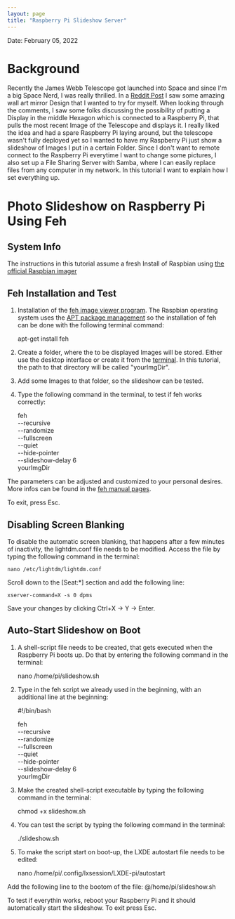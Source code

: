 ```yaml
---
layout: page
title: "Raspberry Pi Slideshow Server"
---
```

Date: February 05, 2022

# Background

Recently the James Webb Telescope got launched into Space and since I'm a big Space Nerd, I was really thrilled. In a [Reddit Post](https://www.reddit.com/r/space/comments/sgmc4e/i_built_a_james_webb_inspired_bit_of_wall_art/) I saw some amazing wall art mirror Design that I wanted to try for myself. When looking through the comments,  I saw some folks discussing the possibility of putting a Display in the middle Hexagon which is connected to a Raspberry Pi, that pulls the most recent Image of the Telescope and displays it. I really liked the idea and had a spare Raspberry Pi laying around, but the telescope wasn't fully deployed yet so I wanted to have my Raspberry Pi just show a slideshow of Images I put in a certain Folder. Since I don't want to remote connect to the Raspberry Pi everytime I want to change some pictures, I also set up a File Sharing Server with Samba, where I can easily replace files from any computer in my network. In this tutorial I want to explain how I set everything up.

# Photo Slideshow on Raspberry Pi Using Feh

## System Info

The instructions in this tutorial assume a fresh Install of Raspbian using [the official Raspbian imager](https://www.raspberrypi.com/documentation/computers/getting-started.html) 

## Feh Installation and Test

1. Installation of the [feh image viewer program](https://feh.finalrewind.org/). The Raspbian operating system uses the [APT package management](https://embeddedinventor.com/sudo-apt-get-install-command-explained-for-beginners/) so the installation of feh can be done with the following terminal command:

    apt-get install feh

2. Create a folder, where the to be displayed Images will be stored. Either use the desktop interface or create it from the [terminal](https://www.techwalla.com/articles/how-to-make-a-folder-in-ubuntu). In this tutorial, the path to that directory will be called "yourImgDir".

3. Add some Images to that folder, so the slideshow can be tested.

4. Type the following command in the terminal, to test if feh works correctly:

    feh \
    --recursive \
    --randomize \
    --fullscreen \
    --quiet \
    --hide-pointer \
    --slideshow-delay 6 \
    yourImgDir

The parameters can be adjusted and customized to your personal desires. More infos can be found in the [feh manual pages](https://linux.die.net/man/1/feh).

To exit, press Esc.

## Disabling Screen Blanking

To disable the automatic screen blanking, that happens after a few minutes of inactivity, the lightdm.conf file needs to be modified. Access the file by typing the following command in the terminal:

    nano /etc/lightdm/lightdm.conf

Scroll down to the [Seat:*] section and add the following line:

    xserver-command=X -s 0 dpms

Save your changes by clicking Ctrl+X -> Y -> Enter.

## Auto-Start Slideshow on Boot

1. A shell-script file needs to be created, that gets executed when the Raspberry Pi boots up. Do that by entering the following command in the terminal:

    nano /home/pi/slideshow.sh

2. Type in the feh script we already used in the beginning, with an additional line at the beginning:

    #!/bin/bash
 
    feh \
    --recursive \
    --randomize \
    --fullscreen \
    --quiet \
    --hide-pointer \
    --slideshow-delay 6 \
    yourImgDir

3. Make the created shell-script executable by typing the following command in the terminal:

    chmod +x slideshow.sh

4. You can test the script by typing the following command in the terminal:

    ./slideshow.sh

5. To make the script start on boot-up, the LXDE autostart file needs to be edited:

    nano /home/pi/.config/lxsession/LXDE-pi/autostart

Add the following line to the bootom of the file:
    @/home/pi/slideshow.sh


To test if everythin works, reboot your Raspberry Pi and it should automatically start the slideshow. To exit press Esc.
